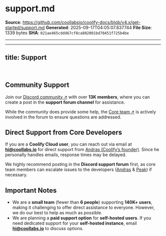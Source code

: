 # support.md

**Source**: https://github.com/coollabsio/coolify-docs/blob/v4.x/get-started/support.md
**Generated**: 2025-09-17T04:05:07.837744
**File Size**: 1339 bytes
**SHA**: `021ae465cddd67cf8ca802001bd70451f725b4be`

---

---
title: Support
---

<ZoomableImage src="/docs/images/get-started/support-banner.webp" />

<br />

## Community Support  
Join our [Discord community ↗](https://coollabs.io/discord) with over **13K members**, where you can create a post in the **support forum channel** for assistance. 

While the community does provide some help, the [Core team ↗](/get-started/team) is actively involved in the forum to ensure questions are addressed.  

## Direct Support from Core Developers
If you are a **Coolify Cloud user**, you can reach out via email at **hi@coollabs.io** for direct support from [Andras (Coolify’s founder)](https://x.com/heyandras). Since he personally handles emails, response times may be delayed. 

We highly recommend posting in the **Discord support forum** first, as core team members can escalate issues to the developers ([Andras](https://x.com/heyandras) & [Peak](https://x.com/peaklabs_dev)) if necessary.  

## Important Notes  
- We are a **small team** (fewer than **6 people**) supporting **140K+ users**, making it challenging to offer direct assistance to everyone. However, we do our best to help as much as possible.  
- We are planning a **paid support option** for **self-hosted users**. If you need dedicated support for your **self-hosted instance**, email **hi@coollabs.io** to discuss options.
